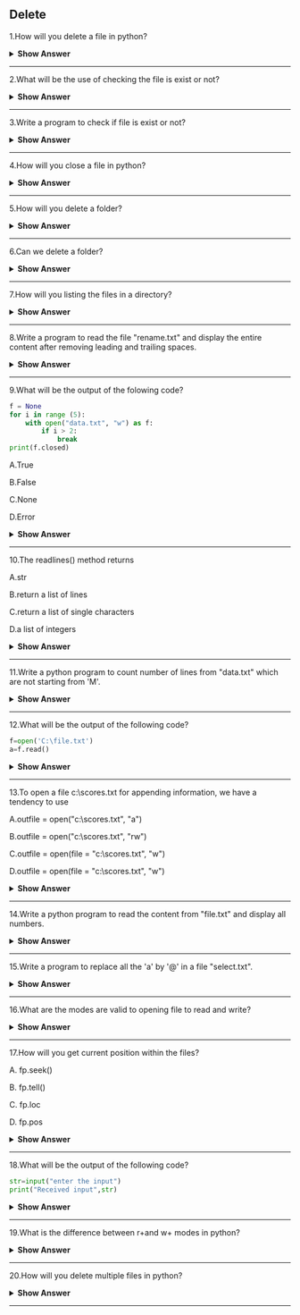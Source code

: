 ## Delete

1.How will you delete a file in python?

<details><summary><b>Show Answer</b></summary>

- So Many times you need to delete the file instead of closing it.
- If you try to delete the file which is not present, it will throw an Input Output error.

```python
import os
#delete file
os.remove("File.txt")
```

The remove objects and path are described in the os module.So,you have to import the "os" module.

</details>

---

2.What will be the use of checking the file is exist or not?

<details><summary><b>Show Answer</b></summary>

- To avoid obtaining an error, you would possibly need to check if the file exists before you try to delete it.

</details>

---

3.Write a program to check if file is exist or not?

<details><summary><b>Show Answer</b></summary>

```python
import os
if os.path.exists("my_file.txtt"):
    os.remove("my_file.txtt")
else:
    print("the file doesn't exist")
```

</details>

---

4.How will you close a file in python?

<details><summary><b>Show Answer</b></summary>

```python
open("myFile.txt", "r") as fObj
#perform file operations
fObj.close()
```

- It is always good practice to close the file after using it.

Orelse,
- We can use "with" statement while opening the file. You don’t got to explicitly close the file object. As soon as the pointer goes out of the with statement block, the file object are closed.
  
```python
with open("myFile.txt", "r") as fObj:
#perform file operations
#file is closed automatically
```

</details>

---

5.How will you delete a folder?

<details><summary><b>Show Answer</b></summary>

- Inpython to delete an folder,we can use os.rmdir() method.
  
```python
import os
os.rmdir("folder_name")
```

</details>

---

6.Can we delete a folder?

<details><summary><b>Show Answer</b></summary>

Yes,we can delete/remove a folder.But,you can remove only empty folders.

</details>

---

7.How will you listing the files in a directory?

<details><summary><b>Show Answer</b></summary>

- To lisiting all the files or directories from a particular path we can use os.listdir() method.

```python
import os
for x in os.listdir('_'):
    print(x)
```

</details>

---

8.Write a program to read the file "rename.txt" and display the entire content after removing leading and trailing spaces.

<details><summary><b>Show Answer</b></summary>

```python
f = open("star.txt", "r")
d = f.readlines()
for i in d:
    print(i.strip())
f.close()
```

</details>

---

9.What will be the output of the folowing code?

```python
f = None
for i in range (5):
    with open("data.txt", "w") as f:
        if i > 2:
            break
print(f.closed)
```

A.True

B.False

C.None

D.Error

<details><summary><b>Show Answer</b></summary>

Option A.True

<details><summary><b>\Explanation</b></summary>

> The WITH statement once used with open file guarantees that the file object is closed once the with block exits.

</details>
</details>

---

10.The readlines() method returns

A.str

B.return a list of lines

C.return a list of single characters

D.a list of integers

<details><summary><b>Show Answer</b></summary>

B.return a list of lines

<details><summary><b>Explanation</b></summary>

> Every lines are stored in a list and it will returned.

</details>
</details>

---

11.Write a python program to count number of lines from "data.txt" which are not starting from 'M'.

<details><summary><b>Show Answer</b></summary>

```python
file=open("data.txt")
d=f.readlines()
count=0
for i in d:
     if i[0] != 'M':
         count=count+1
print("Total lines are :", count)
```

</details>

---

12.What will be the output of the following code?

```python
f=open('C:\file.txt')
a=f.read()
```

<details><summary><b>Show Answer</b></summary>

It will read the content from the file.txt until end of file.

<details><summary><b>Explanation</b></summary>

> The read() method reads all the contents from the file.

</details>
</details>

---

13.To open a file c:\scores.txt for appending information, we have a tendency to use

A.outfile = open("c:\\scores.txt", "a")

B.outfile = open("c:\\scores.txt", "rw")

C.outfile = open(file = "c:\scores.txt", "w")

D.outfile = open(file = "c:\\scores.txt", "w")

<details><summary><b>Show Answer</b></summary>

Option A.outfile = open("c:\\scores.txt", "a")

<details><summary><b>Explanation</b></summary>

> it is used to indicate the data to be append.

</details>
</details>

---

14.Write a python program to read the content from "file.txt" and display all numbers.

<details><summary><b>Show Answer</b></summary>

```python
file = open("file.txt", "r")
d = file.read()
for i in d:
  if i.isdigit():
    print(i)
file.close()
```

</details>

---

15.Write a program to replace all the 'a' by '@' in a file "select.txt".

<details><summary><b>Show Answer</b></summary>

```python
f = open("select.txt", "r")
d = f.read()
d = d.replace('a', '@')
f.close()
f=open("select.txt", "w")
f.write(d)
f.close()
```

</details>

---

16.What are the modes are valid to opening file to read and write?

<details><summary><b>Show Answer</b></summary>

1.r+

2.w+

3.wb+

<details><summary><b>Explanation</b></summary>

> To open the files in read-write operations, + is used to append to file mode.

</details>
</details>

---

17.How will you get current position within the files?

A. fp.seek()

B. fp.tell()

C. fp.loc

D. fp.pos

<details><summary><b>Show Answer</b></summary>

Option B. fp.tell()

<details><summary><b>Explanation</b></summary>

> fp.tell() method used to get the current position within the file.

</details>
</details>

---

18.What will be the output of the following code?

```python
str=input("enter the input")
print("Received input",str)
```

<details><summary><b>Show Answer</b></summary>

enter the input:[x*5 for x in range(2,10,2)]
received input is:[x*5 for x in range(2,10,2)]

<details><summary><b>Explanation</b></summary>

> it will printing whatever we are giving input

</details>
</details>

---

19.What is the difference between  r+and w+ modes in python?

<details><summary><b>Show Answer</b></summary>

**r+**:

- It will not create a file if it does not exist.
- If the file is already exists opening it with r+ it does not destroys is contents.
  
**w+**:

- If it does not exist,it will create a file.
- If the file is already exists opening it with r+ it will destroys is contents.

</details>

---

20.How will you delete multiple files in python?

<details><summary><b>Show Answer</b></summary>

- To delete multiple files, simply loop over your list of files and use the higher than os. rmdir() operate. 
- To delete a folder containing all files you want to remove got to import shutil package. Then you can take away the folder as follows.
  
</details>

---
